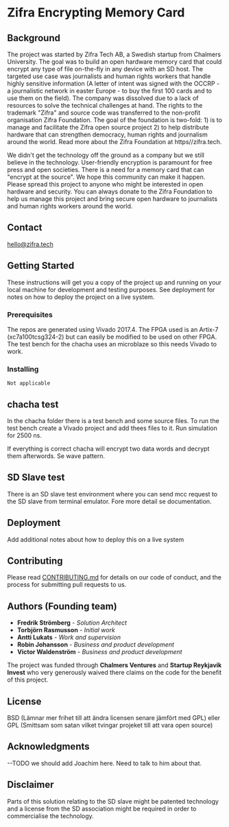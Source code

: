 # Zifra Encrypting Memory Card

## Background

The project was started by Zifra Tech AB, a Swedish startup from Chalmers University. The goal was to build an open hardware memory card that could encrypt any type of file on-the-fly in any device with an SD host. The targeted use case was journalists and human rights workers that handle highly sensitive information (A letter of intent was signed with the OCCRP - a journalistic network in easter Europe - to buy the first 100 cards and to use them on the field). The company was dissolved due to a lack of resources to solve the technical challenges at hand. The rights to the trademark "Zifra" and source code was transferred to the non-profit organisation Zifra Foundation. The goal of the foundation is two-fold: 1) is to manage and facilitate the Zifra open source project 2) to help distribute hardware that can strengthen democracy, human rights and journalism around the world. Read more about the Zifra Foundation at https//zifra.tech.

We didn't get the technology off the ground as a company but we still believe in the technology. User-friendly encryption is paramount for free press and open societies. There is a need for a memory card that can "encrypt at the source". We hope this community can make it happen. Please spread this project to anyone who might be interested in open hardware and security. You can always donate to the Zifra Foundation to help us manage this project and bring secure open hardware to journalists and human rights workers around the world.

## Contact

hello@zifra.tech

## Getting Started

These instructions will get you a copy of the project up and running on your local machine for development and testing purposes. See deployment for notes on how to deploy the project on a live system.

### Prerequisites

The repos are generated using Vivado 2017.4.
The FPGA used is an Artix-7 (xc7a100tcsg324-2) but can easily be modified to be used on other FPGA.
The test bench for the chacha uses an microblaze so this needs Vivado to work.


### Installing
	Not applicable

## chacha test

In the chacha folder there is a test bench and some source files.
To run the test bench create a Vivado project and add thees files to it.
Run simulation for 2500 ns.

If everything is correct chacha will encrypt two data words and decrypt them afterwords.
Se wave pattern.

## SD Slave test
There is an SD slave test environment where you can send mcc request to the SD slave from terminal emulator.
Fore more detail se documentation.

## Deployment

Add additional notes about how to deploy this on a live system


## Contributing

Please read [CONTRIBUTING.md](https://gist.github.com/PurpleBooth/b24679402957c63ec426) for details on our code of conduct, and the process for submitting pull requests to us.

## Authors (Founding team)

* **Fredrik Strömberg** - *Solution Architect*
* **Torbjörn Rasmusson** - *Initial work*
* **Antti Lukats** - *Work and supervision*
* **Robin Johansson** - *Business and product development*
* **Victor Waldenström** - *Business and product development*

The project was funded through **Chalmers Ventures** and **Startup Reykjavik Invest** who very generously waived there claims on the code for the benefit of this project.

## License

BSD (Lämnar mer frihet till att ändra licensen senare jämfört med GPL) eller GPL (Smittsam som satan vilket tvingar projeket till att vara open source)

## Acknowledgments

--TODO we should add Joachim here. Need to talk to him about that.

## Disclaimer

Parts of this solution relating to the SD slave might be patented technology and a license from the SD association might be required in order to commercialise the technology.  
